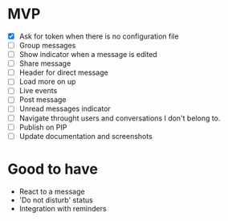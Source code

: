 # MVP

- [x] Ask for token when there is no configuration file
- [ ] Group messages
- [ ] Show indicator when a message is edited
- [ ] Share message
- [ ] Header for direct message
- [ ] Load more on up
- [ ] Live events
- [ ] Post message
- [ ] Unread messages indicator
- [ ] Navigate throught users and conversations I don't belong to.
- [ ] Publish on PIP
- [ ] Update documentation and screenshots

# Good to have

- React to a message
- 'Do not disturb' status
- Integration with reminders
